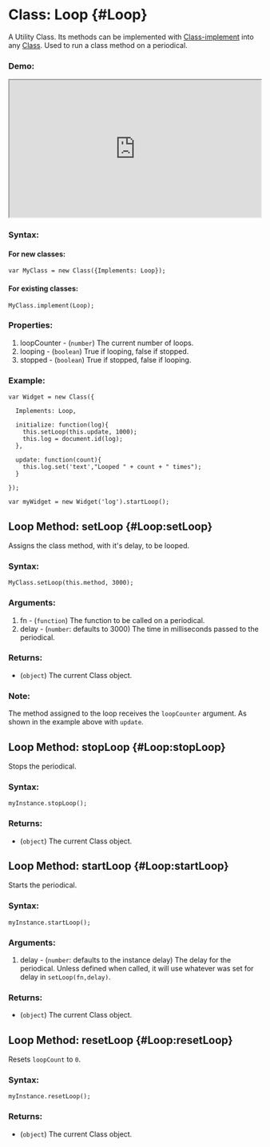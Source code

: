 Class: Loop {#Loop}
===================

A Utility Class. Its methods can be implemented with  [Class-implement][1] into any [Class][2]. Used to run a class method on a periodical.

[1]: http://mootools.net/docs/core/Class/Class/#Class:implement
[2]: http://mootools.net/docs/core/Class/Class

### Demo:

<iframe src="http://mooshell.net/rpflo/Abzc4/embedded/?tabs=result,js,html" style="width: 100%; height:275px"></iframe>

### Syntax:

#### For new classes:

    var MyClass = new Class({Implements: Loop});

#### For existing classes:

    MyClass.implement(Loop);

### Properties:

1. loopCounter - (`number`) The current number of loops.
2. looping - (`boolean`) True if looping, false if stopped.
3. stopped - (`boolean`) True if stopped, false if looping.

### Example:

    var Widget = new Class({
  
      Implements: Loop,
  
      initialize: function(log){
        this.setLoop(this.update, 1000);
        this.log = document.id(log);
      },
  
      update: function(count){
        this.log.set('text',"Looped " + count + " times");
      }
  
    });
    
    var myWidget = new Widget('log').startLoop();

Loop Method: setLoop {#Loop:setLoop}
-------------------------------------

Assigns the class method, with it's delay, to be looped.

### Syntax:

    MyClass.setLoop(this.method, 3000);


### Arguments:

1. fn - (`function`) The function to be called on a periodical.
2. delay - (`number`: defaults to 3000) The time in milliseconds passed to the periodical.

### Returns:

* (`object`) The current Class object.

### Note:

The method assigned to the loop receives the `loopCounter` argument.  As shown in the example above with `update`.

Loop Method: stopLoop {#Loop:stopLoop}
-------------------------------

Stops the periodical.

### Syntax:

    myInstance.stopLoop();

### Returns:

* (`object`) The current Class object. 



Loop Method: startLoop {#Loop:startLoop}
---------------------------------

Starts the periodical.

### Syntax:

    myInstance.startLoop();

### Arguments:

1. delay - (`number`: defaults to the instance delay) The delay for the periodical.  Unless defined when called, it will use whatever was set for delay in `setLoop(fn,delay)`.

### Returns:

* (`object`) The current Class object.



Loop Method: resetLoop {#Loop:resetLoop}
---------------------------------

Resets `loopCount` to `0`.

### Syntax:

    myInstance.resetLoop();

### Returns:

* (`object`) The current Class object.

